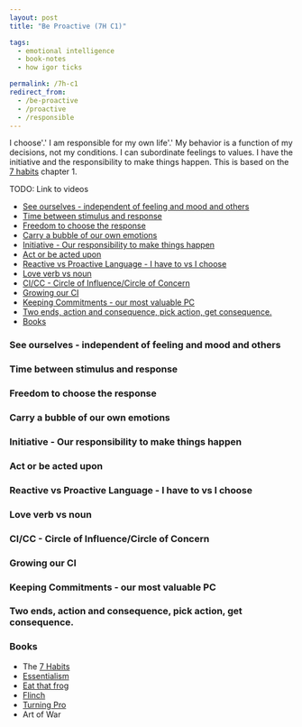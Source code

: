 ```yaml
---
layout: post
title: "Be Proactive (7H C1)"

tags:
  - emotional intelligence
  - book-notes
  - how igor ticks

permalink: /7h-c1
redirect_from:
  - /be-proactive
  - /proactive
  - /responsible
---
```


I choose'.' I am responsible for my own life'.' My behavior is a function of my decisions, not my conditions. I can subordinate feelings to values. I have the initiative and the responsibility to make things happen. This is based on the [7 habits](/7h) chapter 1.

TODO: Link to videos

<!-- prettier-ignore-start -->
<!-- vim-markdown-toc GFM -->

- [See ourselves - independent of feeling and mood and others](#see-ourselves---independent-of-feeling-and-mood-and-others)
- [Time between stimulus and response](#time-between-stimulus-and-response)
- [Freedom to choose the response](#freedom-to-choose-the-response)
- [Carry a bubble of our own emotions](#carry-a-bubble-of-our-own-emotions)
- [Initiative - Our responsibility to make things happen](#initiative---our-responsibility-to-make-things-happen)
- [Act or be acted upon](#act-or-be-acted-upon)
- [Reactive vs Proactive Language - I have to vs I choose](#reactive-vs-proactive-language---i-have-to-vs-i-choose)
- [Love verb vs noun](#love-verb-vs-noun)
- [CI/CC - Circle of Influence/Circle of Concern](#cicc---circle-of-influencecircle-of-concern)
- [Growing our CI](#growing-our-ci)
- [Keeping Commitments - our most valuable PC](#keeping-commitments---our-most-valuable-pc)
- [Two ends, action and consequence, pick action, get consequence.](#two-ends-action-and-consequence-pick-action-get-consequence)
- [Books](#books)

<!-- vim-markdown-toc -->
<!-- prettier-ignore-end -->

### See ourselves - independent of feeling and mood and others

### Time between stimulus and response

### Freedom to choose the response

### Carry a bubble of our own emotions

### Initiative - Our responsibility to make things happen

### Act or be acted upon

### Reactive vs Proactive Language - I have to vs I choose

### Love verb vs noun

### CI/CC - Circle of Influence/Circle of Concern

### Growing our CI

### Keeping Commitments - our most valuable PC

### Two ends, action and consequence, pick action, get consequence.

### Books

- The [7 Habits](/7h)
- [Essentialism](/essentialism)
- [Eat that frog](/frog)
- [Flinch](https://raouldify.files.wordpress.com/2011/12/2011_1203-the-flinch.pdf)
- [Turning Pro](https://www.amazon.com/Turning-Pro-Inner-Power-Create/dp/1936891034)
- Art of War
